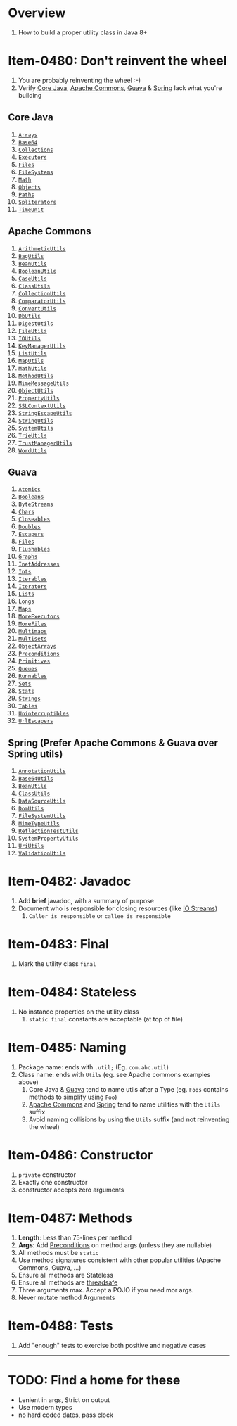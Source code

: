 # Overview

1. How to build a proper utility class in Java 8+

# **Item-0480**: Don't reinvent the wheel

1. You are probably reinventing the wheel :-)
1. Verify [Core Java](https://docs.oracle.com/en/java/javase/11/docs/api/), [Apache Commons](https://commons.apache.org/), [Guava](https://javadoc.io/doc/com.google.guava/guava/latest/index.html) & [Spring](https://docs.spring.io/spring-framework/docs/current/javadoc-api/) lack what you're building

## Core Java

1. [`Arrays`](https://docs.oracle.com/en/java/javase/11/docs/api/java.base/java/util/Arrays.html)
1. [`Base64`](https://docs.oracle.com/en/java/javase/11/docs/api/java.base/java/util/Base64.html)
1. [`Collections`](https://docs.oracle.com/en/java/javase/11/docs/api/java.base/java/util/Collections.html)
1. [`Executors`](https://docs.oracle.com/en/java/javase/11/docs/api/java.base/java/util/concurrent/Executors.html)
1. [`Files`](https://docs.oracle.com/en/java/javase/11/docs/api/java.base/java/nio/file/Files.html)
1. [`FileSystems`](https://docs.oracle.com/en/java/javase/11/docs/api/java.base/java/nio/file/FileSystems.html)
1. [`Math`](https://docs.oracle.com/en/java/javase/11/docs/api/java.base/java/lang/Math.html)
1. [`Objects`](https://docs.oracle.com/en/java/javase/11/docs/api/java.base/java/util/Objects.html)
1. [`Paths`](https://docs.oracle.com/en/java/javase/11/docs/api/java.base/java/nio/file/Paths.html)
1. [`Spliterators`](https://docs.oracle.com/en/java/javase/11/docs/api/java.base/java/util/Spliterators.html)
1. [`TimeUnit`](https://docs.oracle.com/en/java/javase/11/docs/api/java.base/java/util/concurrent/TimeUnit.html)

## Apache Commons

1. [`ArithmeticUtils`](https://commons.apache.org/proper/commons-math/javadocs/api-3.6.1/org/apache/commons/math3/util/ArithmeticUtils.html)
1. [`BagUtils`](https://commons.apache.org/proper/commons-collections/javadocs/api-4.4/org/apache/commons/collections4/BagUtils.html)
1. [`BeanUtils`](https://commons.apache.org/proper/commons-beanutils/javadocs/v1.9.4/apidocs/org/apache/commons/beanutils/BeanUtils.html)
1. [`BooleanUtils`](https://commons.apache.org/proper/commons-lang/apidocs/org/apache/commons/lang3/BooleanUtils.html)
1. [`CaseUtils`](https://commons.apache.org/proper/commons-text/apidocs/org/apache/commons/text/CaseUtils.html)
1. [`ClassUtils`](https://commons.apache.org/proper/commons-lang/apidocs/org/apache/commons/lang3/ClassUtils.html)
1. [`CollectionUtils`](https://commons.apache.org/proper/commons-collections/javadocs/api-4.4/org/apache/commons/collections4/CollectionUtils.html)
1. [`ComparatorUtils`](https://commons.apache.org/proper/commons-collections/javadocs/api-4.4/org/apache/commons/collections4/ComparatorUtils.html)
1. [`ConvertUtils`](https://commons.apache.org/proper/commons-beanutils/javadocs/v1.9.4/apidocs/org/apache/commons/beanutils/ConvertUtils.html)
1. [`DbUtils`](https://commons.apache.org/proper/commons-dbutils/apidocs/org/apache/commons/dbutils/DbUtils.html)
1. [`DigestUtils`](https://commons.apache.org/proper/commons-codec/archives/1.15/apidocs/org/apache/commons/codec/digest/DigestUtils.html)
1. [`FileUtils`](https://commons.apache.org/proper/commons-io/apidocs/org/apache/commons/io/FileUtils.html)
1. [`IOUtils`](https://commons.apache.org/proper/commons-io/apidocs/org/apache/commons/io/IOUtils.html)
1. [`KeyManagerUtils`](https://commons.apache.org/proper/commons-net/apidocs/org/apache/commons/net/util/KeyManagerUtils.html)
1. [`ListUtils`](https://commons.apache.org/proper/commons-collections/javadocs/api-4.4/org/apache/commons/collections4/ListUtils.html)
1. [`MapUtils`](https://commons.apache.org/proper/commons-collections/javadocs/api-4.4/org/apache/commons/collections4/MapUtils.html)
1. [`MathUtils`](https://commons.apache.org/proper/commons-math/javadocs/api-3.6.1/org/apache/commons/math3/util/MathUtils.html)
1. [`MethodUtils`](https://commons.apache.org/proper/commons-beanutils/javadocs/v1.9.4/apidocs/org/apache/commons/beanutils/MethodUtils.html)
1. [`MimeMessageUtils`](https://commons.apache.org/proper/commons-email/javadocs/api-release/org/apache/commons/mail/util/MimeMessageUtils.html)
1. [`ObjectUtils`](https://commons.apache.org/proper/commons-lang/apidocs/org/apache/commons/lang3/ObjectUtils.html)
1. [`PropertyUtils`](https://commons.apache.org/proper/commons-beanutils/javadocs/v1.9.4/apidocs/org/apache/commons/beanutils/PropertyUtils.html)
1. [`SSLContextUtils`](https://commons.apache.org/proper/commons-net/apidocs/org/apache/commons/net/util/SSLContextUtils.html)
1. [`StringEscapeUtils`](https://commons.apache.org/proper/commons-text/apidocs/org/apache/commons/text/StringEscapeUtils.html)
1. [`StringUtils`](https://commons.apache.org/proper/commons-lang/apidocs/org/apache/commons/lang3/StringUtils.html)
1. [`SystemUtils`](https://commons.apache.org/proper/commons-lang/apidocs/org/apache/commons/lang3/SystemUtils.html)
1. [`TrieUtils`](https://commons.apache.org/proper/commons-collections/javadocs/api-4.4/org/apache/commons/collections4/TrieUtils.html)
1. [`TrustManagerUtils`](https://commons.apache.org/proper/commons-net/apidocs/org/apache/commons/net/util/TrustManagerUtils.html)
1. [`WordUtils`](https://commons.apache.org/proper/commons-text/apidocs/org/apache/commons/text/WordUtils.html)

## Guava

1. [`Atomics`](https://javadoc.io/static/com.google.guava/guava/31.0.1-jre/com/google/common/util/concurrent/Atomics.html)
1. [`Booleans`](https://javadoc.io/static/com.google.guava/guava/31.0.1-jre/com/google/common/primitives/Booleans.html)
1. [`ByteStreams`](https://javadoc.io/static/com.google.guava/guava/31.0.1-jre/com/google/common/io/ByteStreams.html)
1. [`Chars`](https://javadoc.io/static/com.google.guava/guava/31.0.1-jre/com/google/common/primitives/Chars.html)
1. [`Closeables`](https://javadoc.io/static/com.google.guava/guava/31.0.1-jre/com/google/common/io/Closeables.html)
1. [`Doubles`](https://javadoc.io/static/com.google.guava/guava/31.0.1-jre/com/google/common/primitives/Doubles.html)
1. [`Escapers`](https://javadoc.io/static/com.google.guava/guava/31.0.1-jre/com/google/common/escape/Escapers.html)
1. [`Files`](https://javadoc.io/static/com.google.guava/guava/31.0.1-jre/com/google/common/io/Files.html)
1. [`Flushables`](https://javadoc.io/static/com.google.guava/guava/31.0.1-jre/com/google/common/io/Flushables.html)
1. [`Graphs`](https://javadoc.io/static/com.google.guava/guava/31.0.1-jre/com/google/common/graph/Graphs.html)
1. [`InetAddresses`](https://javadoc.io/static/com.google.guava/guava/31.0.1-jre/com/google/common/net/InetAddresses.html)
1. [`Ints`](https://javadoc.io/static/com.google.guava/guava/31.0.1-jre/com/google/common/primitives/Ints.html)
1. [`Iterables`](https://javadoc.io/static/com.google.guava/guava/31.0.1-jre/com/google/common/collect/Iterables.html)
1. [`Iterators`](https://javadoc.io/static/com.google.guava/guava/31.0.1-jre/com/google/common/collect/Iterators.html)
1. [`Lists`](https://javadoc.io/static/com.google.guava/guava/31.0.1-jre/com/google/common/collect/Lists.html)
1. [`Longs`](https://javadoc.io/static/com.google.guava/guava/31.0.1-jre/com/google/common/primitives/Longs.html)
1. [`Maps`](https://javadoc.io/static/com.google.guava/guava/31.0.1-jre/com/google/common/collect/Maps.html)
1. [`MoreExecutors`](https://javadoc.io/static/com.google.guava/guava/31.0.1-jre/com/google/common/util/concurrent/MoreExecutors.html)
1. [`MoreFiles`](https://javadoc.io/static/com.google.guava/guava/31.0.1-jre/com/google/common/io/MoreFiles.html)
1. [`Multimaps`](https://javadoc.io/static/com.google.guava/guava/31.0.1-jre/com/google/common/collect/Multimaps.html)
1. [`Multisets`](https://javadoc.io/static/com.google.guava/guava/31.0.1-jre/com/google/common/collect/Multisets.html)
1. [`ObjectArrays`](https://javadoc.io/static/com.google.guava/guava/31.0.1-jre/com/google/common/collect/ObjectArrays.html)
1. [`Preconditions`](https://javadoc.io/static/com.google.guava/guava/31.0.1-jre/com/google/common/base/Preconditions.html)
1. [`Primitives`](https://javadoc.io/static/com.google.guava/guava/31.0.1-jre/com/google/common/primitives/Primitives.html)
1. [`Queues`](https://javadoc.io/static/com.google.guava/guava/31.0.1-jre/com/google/common/collect/Queues.html)
1. [`Runnables`](https://javadoc.io/static/com.google.guava/guava/31.0.1-jre/com/google/common/util/concurrent/Runnables.html)
1. [`Sets`](https://javadoc.io/static/com.google.guava/guava/31.0.1-jre/com/google/common/collect/Sets.html)
1. [`Stats`](https://javadoc.io/static/com.google.guava/guava/31.0.1-jre/com/google/common/math/Stats.html)
1. [`Strings`](https://javadoc.io/static/com.google.guava/guava/31.0.1-jre/com/google/common/base/Strings.html)
1. [`Tables`](https://javadoc.io/static/com.google.guava/guava/31.0.1-jre/com/google/common/collect/Tables.html)
1. [`Uninterruptibles`](https://javadoc.io/static/com.google.guava/guava/31.0.1-jre/com/google/common/util/concurrent/Uninterruptibles.html)
1. [`UrlEscapers`](https://javadoc.io/static/com.google.guava/guava/31.0.1-jre/com/google/common/net/UrlEscapers.html)

## Spring (Prefer Apache Commons & Guava over Spring utils)

1. [`AnnotationUtils`](https://docs.spring.io/spring-framework/docs/current/javadoc-api/org/springframework/core/annotation/AnnotationUtils.html)
1. [`Base64Utils`](https://docs.spring.io/spring-framework/docs/current/javadoc-api/org/springframework/util/Base64Utils.html)
1. [`BeanUtils`](https://docs.spring.io/spring-framework/docs/current/javadoc-api/org/springframework/beans/BeanUtils.html)
1. [`ClassUtils`](https://docs.spring.io/spring-framework/docs/current/javadoc-api/org/springframework/util/ClassUtils.html)
1. [`DataSourceUtils`](https://docs.spring.io/spring-framework/docs/current/javadoc-api/org/springframework/jdbc/datasource/DataSourceUtils.html)
1. [`DomUtils`](https://docs.spring.io/spring-framework/docs/current/javadoc-api/org/springframework/util/xml/DomUtils.html)
1. [`FileSystemUtils`](https://docs.spring.io/spring-framework/docs/current/javadoc-api/org/springframework/util/FileSystemUtils.html)
1. [`MimeTypeUtils`](https://docs.spring.io/spring-framework/docs/current/javadoc-api/org/springframework/util/MimeTypeUtils.html)
1. [`ReflectionTestUtils`](https://docs.spring.io/spring-framework/docs/current/javadoc-api/org/springframework/test/util/ReflectionTestUtils.html)
1. [`SystemPropertyUtils`](https://docs.spring.io/spring-framework/docs/current/javadoc-api/org/springframework/util/SystemPropertyUtils.html)
1. [`UriUtils`](https://docs.spring.io/spring-framework/docs/current/javadoc-api/org/springframework/web/util/UriUtils.html)
1. [`ValidationUtils`](https://docs.spring.io/spring-framework/docs/current/javadoc-api/org/springframework/validation/ValidationUtils.html)

# **Item-0482**: Javadoc

1. Add **brief** javadoc, with a summary of purpose
1. Document who is responsible for closing resources (like [IO Streams](https://docs.oracle.com/javase/tutorial/essential/io/streams.html))
    1. `Caller is responsible` or `callee is responsible`

# **Item-0483**: Final

1. Mark the utility class `final`

# **Item-0484**: Stateless

1. No instance properties on the utility class
    1. `static final` constants are acceptable (at top of file)

# **Item-0485**: Naming

1. Package name: ends with `.util;` (Eg. `com.abc.util`)
1. Class name: ends with `Utils` (eg. see Apache commons examples above)
    1. Core Java & [Guava](https://github.com/google/guava) tend to name utils after a Type (eg. `Foos` contains methods to simplify using `Foo`)
    1. [Apache Commons](https://commons.apache.org/) and [Spring](https://docs.spring.io/spring-framework/docs/current/reference/html) tend to name utilities with the `Utils` suffix
    1. Avoid naming collisions by using the `Utils` suffix (and not reinventing the wheel)

# **Item-0486**: Constructor

1. `private` constructor
1. Exactly one constructor
1. constructor accepts zero arguments

# **Item-0487**: Methods

1. **Length**: Less than 75-lines per method
1. **Args**: Add [Preconditions](./preconditions.md) on method args (unless they are nullable)
1. All methods must be `static`
1. Use method signatures consistent with other popular utilities (Apache Commons, Guava, ...)
1. Ensure all methods are Stateless
1. Ensure all methods are [threadsafe](https://en.wikipedia.org/wiki/Thread_safety)
1. Three arguments max. Accept a POJO if you need mor args.
1. Never mutate method Arguments

# **Item-0488**: Tests

1. Add "enough" tests to exercise both positive and negative cases

--------

# TODO: Find a home for these

- Lenient in args, Strict on output
- Use modern types
- no hard coded dates, pass clock
